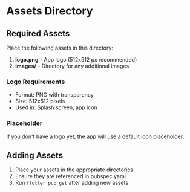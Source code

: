 # Assets Directory

## Required Assets

Place the following assets in this directory:

1. **logo.png** - App logo (512x512 px recommended)
2. **images/** - Directory for any additional images

### Logo Requirements
- Format: PNG with transparency
- Size: 512x512 pixels
- Used in: Splash screen, app icon

### Placeholder
If you don't have a logo yet, the app will use a default icon placeholder.

## Adding Assets
1. Place your assets in the appropriate directories
2. Ensure they are referenced in pubspec.yaml
3. Run `flutter pub get` after adding new assets